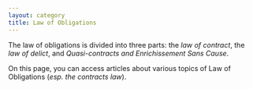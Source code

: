 ```yaml
---
layout: category
title: Law of Obligations
---
```


The law of obligations is divided into three parts: the *law of contract*, the *law of delict*, and *Quasi-contracts and Enrichissement Sans Cause*.

On this page, you can access articles about various topics of Law of Obligations (*esp. the contracts law*).